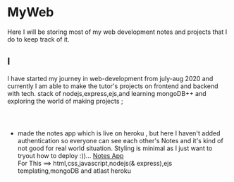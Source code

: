 # MyWeb
Here I will be storing most of my web development notes and projects that I do to keep track of it.

## I
I have started my journey in web-development from july-aug 2020 and currently I am able to make the tutor's projects on frontend and backend with tech. stack of nodejs,express,ejs,and learning mongoDB++ and exploring the world of making projects ;
<br><br>

#
 - made the notes app which is live on heroku , but here I haven't added authentication so everyone can see each other's Notes and it's kind of not good for real world situation. Styling is minimal as I just want to tryout how to deploy :))...
[Notes App](https://pacific-harbor-40136.herokuapp.com/)<br>
For This ==> html,css,javascript,nodejs(& express),ejs templating,mongoDB and atlast heroku
<!-- TO change that code clone that and then make changes and re push it to heroku -->
#
